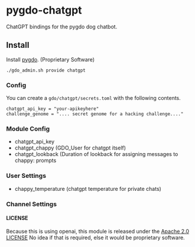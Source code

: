 # pygdo-chatgpt

ChatGPT bindings for the pygdo dog chatbot.


## Install

Install [pygdo](https://github.com/gizmore/pygdo). (Proprietary Software)


```
./gdo_admin.sh provide chatgpt
```

### Config

You can create a `gdo/chatgpt/secrets.toml` with the following contents.

```
chatgpt_api_key = "your-apikeyhere"
challenge_genome = ".... secret genome for a hacking challenge...."
```

### Module Config

- chatgpt_api_key
- chatgpt_chappy (GDO_User for chatgpt itself)
- chatgpt_lookback (Duration of lookback for assigning messages to chappy: prompts


### User Settings

- chappy_temperature (chatgpt temperature for private chats)


### Channel Settings


#### LICENSE

Because this is using openai, this module is released under the
[Apache 2.0 LICENSE](./LICENSE)
No idea if that is required, else it would be proprietary software.
